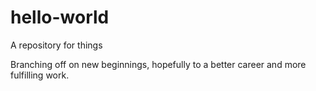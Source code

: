 # hello-world
A repository for things

Branching off on new beginnings, hopefully to a better career and more fulfilling work.
